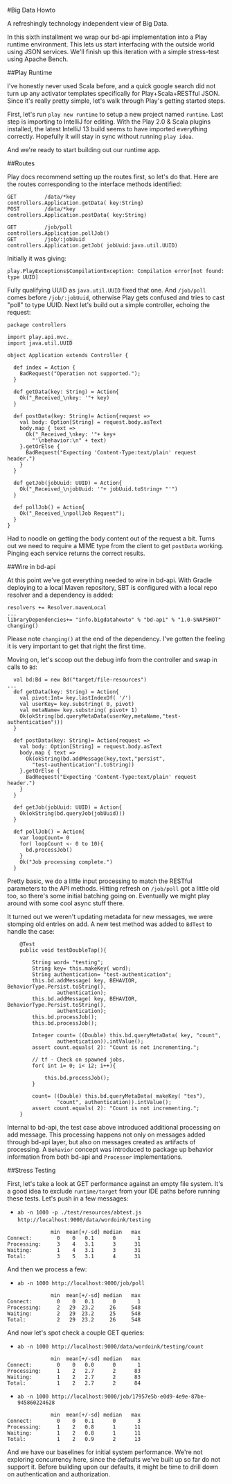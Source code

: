#Big Data Howto

A refreshingly technology independent view of Big Data.

In this sixth installment we wrap our bd-api implementation into a Play runtime
environment.  This lets us start interfacing with the outside world using JSON
services.  We'll finish up this iteration with a simple stress-test using Apache
Bench.

##Play Runtime

I've honestly never used Scala before, and a quick google search did not turn
up any activator templates specifically for Play+Scala+RESTful JSON.  Since it's
really pretty simple, let's walk through Play's getting started steps.

First, let's run `play new runtime` to setup a new project named `runtime`.
Last step is importing to IntelliJ for editing.  With the Play 2.0 & Scala
plugins installed, the latest IntelliJ 13 build seems to have imported
everything correctly.  Hopefully it will stay in sync without running
`play idea`.

And we're ready to start building out our runtime app.

##Routes

Play docs recommend setting up the routes first, so let's do that.  Here are the
routes corresponding to the interface methods identified:

```
GET         /data/*key                         controllers.Application.getData( key:String)
POST        /data/*key                         controllers.Application.postData( key:String)

GET         /job/poll                          controllers.Application.pollJob()
GET         /job/:jobUuid                      controllers.Application.getJob( jobUuid:java.util.UUID)
```

Initially it was giving:

```
play.PlayExceptions$CompilationException: Compilation error[not found: type UUID]
```

Fully qualifying UUID as `java.util.UUID` fixed that one.  And `/job/poll` comes
before `/job/:jobUuid`, otherwise Play gets confused and tries to cast "poll" to
type UUID.  Next let's build out a simple controller, echoing the request:

```
package controllers

import play.api.mvc._
import java.util.UUID

object Application extends Controller {

  def index = Action {
    BadRequest("Operation not supported.");
  }

  def getData(key: String) = Action{
    Ok("_Received_\nkey: '"+ key)
  }

  def postData(key: String)= Action{request =>
    val body: Option[String] = request.body.asText
    body.map { text =>
      Ok("_Received_\nkey: '"+ key+
        "'\nbehavior:\n" + text)
    }.getOrElse {
      BadRequest("Expecting 'Content-Type:text/plain' request header.")
    }
  }

  def getJob(jobUuid: UUID) = Action{
    Ok("_Received_\njobUuid: '"+ jobUuid.toString+ "'")
  }

  def pollJob() = Action{
    Ok("_Received_\npollJob Request");
  }
}
```

Had to noodle on getting the body content out of the request a bit.  Turns out
we need to require a MIME type from the client to get `postData` working.
Pinging each service returns the correct results.

##Wire in bd-api

At this point we've got everything needed to wire in bd-api.  With Gradle
deploying to a local Maven
repository, SBT is configured with a local repo resolver and a dependency is
added:

```
resolvers += Resolver.mavenLocal
...
libraryDependencies+= "info.bigdatahowto" % "bd-api" % "1.0-SNAPSHOT" changing()
```

Please note `changing()` at the end of the dependency.  I've gotten the feeling
it is very important to get that right the first time.

Moving on, let's scoop out the debug info from the controller and swap in calls
to `Bd`:

```
  val bd:Bd = new Bd("target/file-resources")
...
  def getData(key: String) = Action{
    val pivot:Int= key.lastIndexOf( '/')
    val userKey= key.substring( 0, pivot)
    val metaName= key.substring( pivot+ 1)
    Ok(okString(bd.queryMetaData(userKey,metaName,"test-authentication")))
  }

  def postData(key: String)= Action{request =>
    val body: Option[String] = request.body.asText
    body.map { text =>
      Ok(okString(bd.addMessage(key,text,"persist",
        "test-authentication").toString))
    }.getOrElse {
      BadRequest("Expecting 'Content-Type:text/plain' request header.")
    }
  }

  def getJob(jobUuid: UUID) = Action{
    Ok(okString(bd.queryJob(jobUuid)))
  }

  def pollJob() = Action{
    var loopCount= 0
    for( loopCount <- 0 to 10){
      bd.processJob()
    }
    Ok("Job processing complete.")
  }
```

Pretty basic, we do a little input processing to match the RESTful parameters to
the API methods.  Hitting refresh on `/job/poll` got a little old too, so
there's some initial batching going on.  Eventually we might play around with
some cool async stuff there.

It turned out we weren't updating metadata for new messages, we were stomping
old entries on add.  A new test method was added to `BdTest` to handle the
case:

```
    @Test
    public void testDoubleTap(){

        String word= "testing";
        String key= this.makeKey( word);
        String authentication= "test-authentication";
        this.bd.addMessage( key, BEHAVIOR, BehaviorType.Persist.toString(),
                authentication);
        this.bd.addMessage( key, BEHAVIOR, BehaviorType.Persist.toString(),
                authentication);
        this.bd.processJob();
        this.bd.processJob();

        Integer count= ((Double) this.bd.queryMetaData( key, "count",
                authentication)).intValue();
        assert count.equals( 2): "Count is not incrementing.";

        // tf - Check on spawned jobs.
        for( int i= 0; i< 12; i++){

            this.bd.processJob();
        }

        count= ((Double) this.bd.queryMetaData( makeKey( "tes"),
                "count", authentication)).intValue();
        assert count.equals( 2): "Count is not incrementing.";
    }
```

Internal to bd-api, the test case above introduced additional processing on add
message.  This processing happens not only on messages added through bd-api
layer, but also on messages created as artifacts of processing.  A `Behavior`
concept was introduced to package up behavior information from both bd-api and
`Processor` implementations.

##Stress Testing

First, let's take a look at GET performance against an empty file system.  It's
a good idea to exclude `runtime/target` from your IDE paths before running these
tests.  Let's push in a few messages:

 - `ab -n 1000 -p ./test/resources/abtest.js`
    `http://localhost:9000/data/wordoink/testing`

```
              min  mean[+/-sd] median   max
Connect:        0    0   0.1      0       1
Processing:     3    4   3.1      3      31
Waiting:        1    4   3.1      3      31
Total:          3    5   3.1      4      31
```

And then we process a few:

 - `ab -n 1000 http://localhost:9000/job/poll`

```
              min  mean[+/-sd] median   max
Connect:        0    0   0.1      0       1
Processing:     2   29  23.2     26     548
Waiting:        2   29  23.2     25     548
Total:          2   29  23.2     26     548
```

And now let's spot check a couple GET queries:

 - `ab -n 1000 http://localhost:9000/data/wordoink/testing/count`

```
              min  mean[+/-sd] median   max
Connect:        0    0   0.0      0       1
Processing:     1    2   2.7      2      83
Waiting:        1    2   2.7      2      83
Total:          1    2   2.7      2      84
```

 - `ab -n 1000 http://localhost:9000/job/17957e5b-e0d9-4e9e-87be-945860224628`

```
              min  mean[+/-sd] median   max
Connect:        0    0   0.1      0       3
Processing:     1    2   0.8      1      11
Waiting:        1    2   0.8      1      11
Total:          1    2   0.9      2      13
```

And we have our baselines for initial system performance.  We're not exploring
concurrency here, since the defaults we've built up so far do not support it.
Before building upon our defaults, it might be time to drill down on
authentication and authorization.